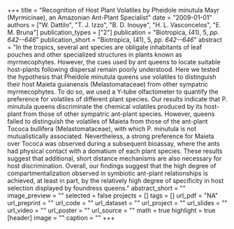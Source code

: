 +++
title = "Recognition of Host Plant Volatiles by Pheidole minutula Mayr (Myrmicinae), an Amazonian Ant-Plant Specialist"
date = "2009-01-01"
authors = ["W. Dattilo", "T. J. Izzo", "B. D. Inouye", "H. L. Vasconcelos", "E. M. Bruna"]
publication_types = ["2"]
publication = "Biotropica, (41), 5, _pp. 642--646_"
publication_short = "Biotropica, (41), 5, _pp. 642--646_"
abstract = "In the tropics, several ant species are obligate inhabitants of leaf pouches and other specialized structures in plants known as myrmecophytes. However, the cues used by ant queens to locate suitable host-plants following dispersal remain poorly understood. Here we tested the hypothesis that Pheidole minutula queens use volatiles to distinguish their host Maieta guianensis (Melastomataceae) from other sympatric myrmecophytes. To do so, we used a Y-tube olfactometer to quantify the preference for volatiles of different plant species. Our results indicate that P. minutula queens discriminate the chemical volatiles produced by its host-plant from those of other sympatric ant-plant species. However, queens failed to distinguish the volatiles of Maieta from those of the ant-plant Tococa bullifera (Melastomataceae), with which P. minutula is not mutualistically associated. Nevertheless, a strong preference for Maieta over Tococa was observed during a subsequent bioassay, where the ants had physical contact with a domatium of each plant species. These results suggest that additional, short distance mechanisms are also necessary for host discrimination. Overall, our findings suggest that the high degree of compartmentalization observed in symbiotic ant-plant relationships is achieved, at least in part, by the relatively high degree of specificity in host selection displayed by foundress queens."
abstract_short = ""
image_preview = ""
selected = false
projects = []
tags = []
url_pdf = "NA"
url_preprint = ""
url_code = ""
url_dataset = ""
url_project = ""
url_slides = ""
url_video = ""
url_poster = ""
url_source = ""
math = true
highlight = true
[header]
image = ""
caption = ""
+++
